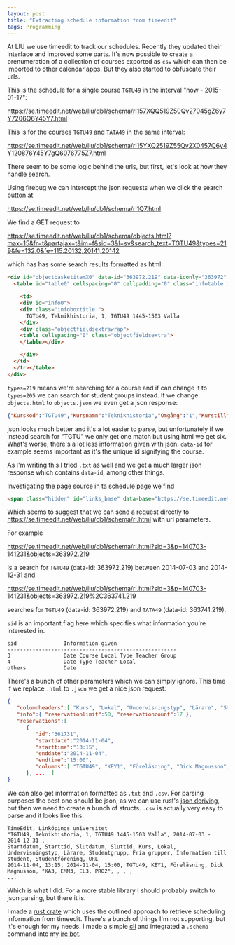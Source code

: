 ```yaml
---
layout: post
title: "Extracting schedule information from timeedit"
tags: Programming
---
```


At LIU we use timeedit to track our schedules. Recently they updated their interface and improved some parts. It's now possible to create a prenumeration of a collection of courses exported as `csv` which can then be imported to other calendar apps. But they also started to obfuscate their urls.

This is the schedule for a single course `TGTU49` in the interval "now - 2015-01-17":

<https://se.timeedit.net/web/liu/db1/schema/ri157XQQ519Z50Qv27045gZ6y7Y7206Q6Y45Y7.html>

This is for the courses `TGTU49` and `TATA49` in the same interval:

<https://se.timeedit.net/web/liu/db1/schema/ri15YXQ2519Z55Qv2X0457Q6y4Y120876Y45Y7gQ6076775Z7.html>

There seem to be some logic behind the urls, but first, let's look at how they handle search.

Using firebug we can intercept the json requests when we click the search button at

<https://se.timeedit.net/web/liu/db1/schema/ri1Q7.html>

We find a GET request to

<https://se.timeedit.net/web/liu/db1/schema/objects.html?max=15&fr=t&partajax=t&im=f&sid=3&l=sv&search_text=TGTU49&types=219&fe=132.0&fe=115.20132,20141,20142>

which has has some search results formatted as html:

```html
<div id="objectbasketitemX0" data-id="363972.219" data-idonly="363972" data-type="219" data-name="TGTU49, Teknikhistoria, 1, TGTU49 1445-1503 Valla"  class="clickable2 searchObject   " >
  <table id="table0" cellspacing="0" cellpadding="0" class="infotable infotablenormal">

    <td>
    <div id="info0">
    <div class="infoboxtitle ">
      TGTU49, Teknikhistoria, 1, TGTU49 1445-1503 Valla
    </div>
    <div class="objectfieldsextrawrap">
    <table cellspacing="0" class="objectfieldsextra">
    </table></div>

    </div>
  </td>
  </tr></table>
</div>
```

`types=219` means we're searching for a course and if can change it to `types=205` we can search for student groups instead. If we change `objects.html` to `objects.json` we even get a json response:

```json
{"Kurskod":"TGTU49","Kursnamn":"Teknikhistoria","Omgång":"1","Kurstillfälle":"TGTU49 1445-1503 Valla"}
```

json looks much better and it's a lot easier to parse, but unfortunately if we instead search for "TGTU" we only get one match but using html we get six. What's worse, there's a lot less information given with json. `data-id` for example seems important as it's the unique id signifying the course.

As I'm writing this I tried `.txt` as well and we get a much larger json response which contains `data-id`, among other things.

Investigating the page source in ta schedule page we find

```html
<span class="hidden" id="links_base" data-base="https://se.timeedit.net/web/liu/db1/schema/ri.html?h=t&amp;sid=3&amp;p=0.m%2C20150117.x&amp;objects=363730.219&amp;ox=0&amp;types=0&amp;fe=0"></span>
```

Which seems to suggest that we can send a request directly to <https://se.timeedit.net/web/liu/db1/schema/ri.html> with url parameters.

For example

<https://se.timeedit.net/web/liu/db1/schema/ri.html?sid=3&p=140703-141231&objects=363972.219>

Is a search for `TGTU49` (data-id: 363972.219) between 2014-07-03 and 2014-12-31 and

<https://se.timeedit.net/web/liu/db1/schema/ri.html?sid=3&p=140703-141231&objects=363972.219%2C363741.219>

searches for `TGTU49` (data-id: 363972.219) and `TATA49` (data-id: 363741.219).

`sid` is an important flag here which specifies what information you're interested in.

```
sid               Information given
------------------------------------------------------
3                 Date Course Local Type Teacher Group
4                 Date Type Teacher Local
others            Date
```

There's a bunch of other parameters which we can simply ignore. This time if we replace `.html` to `.json` we get a nice json request:

```json
{
   "columnheaders":[ "Kurs", "Lokal", "Undervisningstyp", "Lärare", "Studentgrupp", "Fria grupper", "Information till student", "Studentförening", "URL" ],
   "info":{ "reservationlimit":50, "reservationcount":17 },
   "reservations":[
      {
         "id":"361731",
         "startdate":"2014-11-04",
         "starttime":"13:15",
         "enddate":"2014-11-04",
         "endtime":"15:00",
         "columns":[ "TGTU49", "KEY1", "Föreläsning", "Dick Magnusson", "KA3, EMM3, EL3, PRO2", "", "", "", "" ]
      }, ...  ]
}
```

We can also get information formatted as `.txt` and `.csv`. For parsing purposes the best one should be json, as we can use rust's [json deriving][], but then we need to create a bunch of structs. `.csv` is actually very easy to parse and it looks like this:

```
TimeEdit, Linköpings universitet
"TGTU49, Teknikhistoria, 1, TGTU49 1445-1503 Valla", 2014-07-03 - 2014-12-31 ,
Startdatum, Starttid, Slutdatum, Sluttid, Kurs, Lokal, Undervisningstyp, Lärare, Studentgrupp, Fria grupper, Information till student, Studentförening, URL
2014-11-04, 13:15, 2014-11-04, 15:00, TGTU49, KEY1, Föreläsning, Dick Magnusson, "KA3, EMM3, EL3, PRO2", , , ,
...
```

Which is what I did. For a more stable library I should probably switch to json parsing, but there it is.

I made a [rust crate][libtimeedit] which uses the outlined approach to retrieve scheduling information from timeedit. There's a bunch of things I'm not supporting, but it's enough for my needs. I made a simple [cli][liuschema] and integrated a `.schema` command into my [irc bot][].

[json deriving]: http://doc.rust-lang.org/serialize/json/ "rust json serialization doc"
[libtimeedit]: https://github.com/treeman/libtimeedit "3rd party api for timeedit"
[liuschema]: https://github.com/treeman/liuschema "timeedit cli"
[irc bot]: https://github.com/treeman/rustbot "an irc bot in rust"

